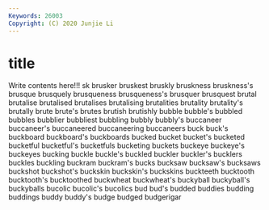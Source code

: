```yaml
---
Keywords: 26003
Copyright: (C) 2020 Junjie Li
---
```


# title

Write contents here!!!
sk 
brusker 
bruskest 
bruskly 
bruskness 
bruskness's 
brusque 
brusquely 
brusqueness
brusqueness's 
brusquer 
brusquest 
brutal 
brutalise 
brutalised 
brutalises 
brutalising 
brutalities 
brutality
brutality's 
brutally 
brute 
brute's 
brutes 
brutish 
brutishly 
bubble 
bubble's 
bubbled
bubbles 
bubblier 
bubbliest 
bubbling 
bubbly 
bubbly's 
buccaneer 
buccaneer's 
buccaneered 
buccaneering
buccaneers 
buck 
buck's 
buckboard 
buckboard's 
buckboards 
bucked 
bucket 
bucket's 
bucketed
bucketful 
bucketful's 
bucketfuls 
bucketing 
buckets 
buckeye 
buckeye's 
buckeyes 
bucking 
buckle
buckle's 
buckled 
buckler 
buckler's 
bucklers 
buckles 
buckling 
buckram 
buckram's 
bucks
bucksaw 
bucksaw's 
bucksaws 
buckshot 
buckshot's 
buckskin 
buckskin's 
buckskins 
buckteeth 
bucktooth
bucktooth's 
bucktoothed 
buckwheat 
buckwheat's 
buckyball 
buckyball's 
buckyballs 
bucolic 
bucolic's 
bucolics
bud 
bud's 
budded 
buddies 
budding 
buddings 
buddy 
buddy's 
budge 
budged
budgerigar 
